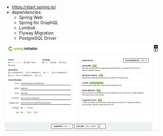 
- https://start.spring.io/
- dependencies:
    - Spring Web
    - Spring for GraphQL
    - Lombok
    - Flyway Migration
    - PostgreSQL Driver

![](Images/20250525213811.png)
